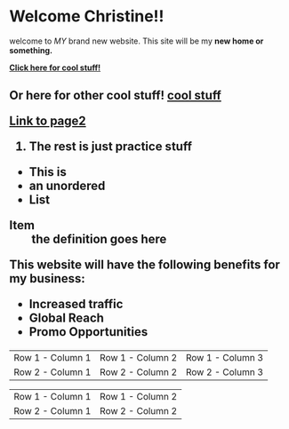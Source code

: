 



<!DOCTYPE html>
<html>

<head>
<title>My First wp</title>
<meta charset="UTF-8">
<meta name="description" content="Thise field contains information about your page. It is usually around two sentences long."
<meta name="autho" content="Conor Sheils">
</header>

<h1>Welcome Christine!!</h1>

<p>welcome to <em>MY</em> brand new website. This site will be my <strong>new<strong> home or something.</p>
<a href="http://www.christinegosch.com/"> Click here for cool stuff! </a>

<p>

<h2> Or here for other cool stuff!
<a href="https://www.google.com/search?q=unicorns&source=lnms&tbm=isch&sa=X&ved=0ahUKEwiVrc3i15nkAhUNWa0KHRkEC88Q_AUIESgB&biw=1475&bih=788">cool stuff</a>

<p>
<a href="page2.html" target="_self">Link to page2</a>
</p>


<ol>
<li>The rest is just practice stuff </li>
</ol>

<ul>
<li>This is </li>
<li>an unordered </li>
<li>List </li>
</ul>


<dl>
<dt>Item</dt>
<dd>the definition goes here</dd>
</dl>

<p>This website will have the following benefits for my business:</p>
<ul>
<li>Increased traffic </li>
<li>Global Reach</li>
<li>Promo Opportunities</li>
</ul>


<table>
<tr>
<td>Row 1 - Column 1 </td>
<td>Row 1 - Column 2 </td> 
<td>Row 1 - Column 3 </td>
</tr>
<tr>
<td>Row 2 - Column 1</td>
<td>Row 2 - Column 2</td>
<td>Row 2 - Column 3</td>
</tr>
</table>

<table> 
<tr> 
<td>Row 1 - Column 1</td> 
<td>Row 1 - Column 2 </td> 
</tr> 
<tr> 
<td>Row 2 - Column 1</td> 
<td>Row 2 - Column 2</td> 
</tr> 
</table>

</body>
</html>






















